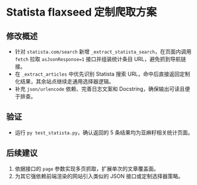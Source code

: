 ﻿# Statista flaxseed 定制爬取方案

## 修改概述
- 针对 `statista.com/search` 新增 `_extract_statista_search`，在页面内调用 `fetch` 拉取 `asJsonResponse=1` 接口并组装统计条目 URL，避免抓到导航链接。
- 在 `_extract_articles` 中优先识别 Statista 搜索 URL，命中后直接返回定制化结果，其余站点继续走通用选择器逻辑。
- 补充 `json/urlencode` 依赖、完善日志文案和 Docstring，确保输出可读且便于排查。

## 验证
- 运行 `py test_statista.py`，确认返回的 5 条结果均为亚麻籽相关统计页面。

## 后续建议
1. 依据接口的 `page` 参数实现多页抓取，扩展单次的文章覆盖面。
2. 为其它强依赖前端渲染的网站引入类似的 JSON 接口或定制选择器策略。
